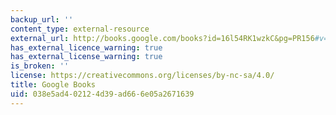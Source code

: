 ```yaml
---
backup_url: ''
content_type: external-resource
external_url: http://books.google.com/books?id=16l54RK1wzkC&pg=PR156#v=onepage
has_external_licence_warning: true
has_external_license_warning: true
is_broken: ''
license: https://creativecommons.org/licenses/by-nc-sa/4.0/
title: Google Books
uid: 038e5ad4-0212-4d39-ad66-6e05a2671639
---
```

